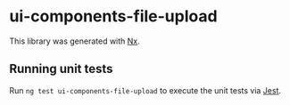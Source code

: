 # ui-components-file-upload

This library was generated with [Nx](https://nx.dev).

## Running unit tests

Run `ng test ui-components-file-upload` to execute the unit tests via [Jest](https://jestjs.io).
